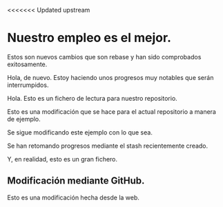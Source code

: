 <<<<<<< Updated upstream
# Nuestro empleo es el mejor.

Estos son nuevos cambios que son rebase y han sido comprobados exitosamente.

Hola, de nuevo. Estoy haciendo unos progresos muy notables que serán interrumpidos.

Hola. Esto es un fichero de lectura para nuestro repositorio.

Esto es una modificación que se hace para el actual repositorio a manera de ejemplo.

Se sigue modificando este ejemplo con lo que sea.

Se han retomando progresos mediante el stash recientemente creado.

Y, en realidad, esto es un gran fichero.

## Modificación mediante GitHub.

Esto es una modificación hecha desde la web.
